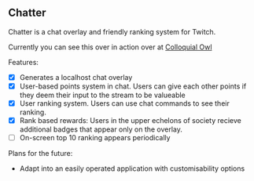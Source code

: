 **Chatter**
---
Chatter is a chat overlay and friendly ranking system for Twitch.

Currently you can see this over in action over at [Colloquial Owl](https://twitch.tv/colloquialowl)

Features:
 - [x] Generates a localhost chat overlay
 - [x] User-based points system in chat. Users can give each other points if they deem their input to the stream to be valueable
 - [x] User ranking system. Users can use chat commands to see their ranking.
 - [x] Rank based rewards: Users in the upper echelons of society recieve additional badges that appear only on the overlay.
 - [ ] On-screen top 10 ranking appears periodically
  
Plans for the future:
 - Adapt into an easily operated application with customisability options
